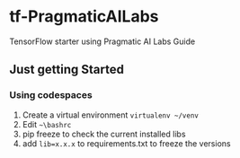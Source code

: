 # tf-PragmaticAILabs
TensorFlow starter using Pragmatic AI Labs Guide
## Just getting Started
### Using codespaces
1. Create a virtual environment `virtualenv ~/venv`
2. Edit `~\bashrc`
3. pip freeze to check the current installed libs
4. add `lib=x.x.x` to requirements.txt to freeze the versions
